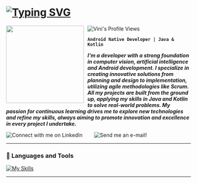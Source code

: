 # [![Typing SVG](https://readme-typing-svg.herokuapp.com/?color=2F80ED&size=35&center=true&vCenter=true&width=1000&lines=🧙🏽‍♂+Welcome+to+Vini's+GitHub!;🧙🏽‍♂+I'm+a+Android+Developer!;🧙🏽‍♂+:%29)](https://git.io/typing-svg)
<img src='https://github.com/user-attachments/assets/59e0876a-3fd9-4c75-822a-d0e31446d738' align='left' width='212' style="margin-right: 10px;">

![Vini's Profile Views](https://komarev.com/ghpvc/?username=vinilazzeri&color=blue)

**`Android Native Developer | Java & Kotlin`** 


***I'm a developer with a strong foundation in computer vision, artificial intelligence and Android development. I specialize in creating innovative solutions from planning and design to implementation, utilizing agile methodologies like Scrum. All my projects are built from the ground up, applying my skills in Java and Kotlin to solve real-world problems. My passion for continuous learning drives me to explore new technologies and refine my skills, always aiming to promote innovation and excellence in every project I undertake.*** 

<p>
  <a href="https://www.linkedin.com/in/vinicius-lazzeri/" style="text-decoration: none; display: inline-block; margin-right: 20px;">
    <img alt="Connect with me on LinkedIn" title="Connect with me on LinkedIn" src="https://img.shields.io/badge/Connect%20with%20me%20on-LinkedIn-%230077B5.svg?style=flat-square&logo=linkedin&logoColor=white"/></a> &nbsp; <a href="mailto:vinicius.lazzeri@gmail.com" style="text-decoration: none; display: inline-block;">
    <img alt="Send me an e-mail!" title="Send me an e-mail!" src="https://img.shields.io/badge/Get%20in%20touch%20with%20me%20via-Gmail-%23EA4335.svg?style=flat-square&logo=gmail&logoColor=white&label=Get%20in%20touch%20with%20me%20via%20my"/>
  </a>
</p>


---


### 🧰 Languages and Tools

[![My Skills](https://skillicons.dev/icons?i=java,kotlin,androidstudio,windows,firebase,mysql,git,docker&perline=10)](https://skillicons.dev)
<br />

---







<!-- ![vinicius-lazzeri's Streak](https://github-readme-streak-stats.herokuapp.com/?user=vinicius-lazzeri&theme=default&hide_border=true) -->

#
